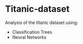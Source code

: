 # Titanic-dataset
Analysis of the titanic dataset using:
  * Classification Trees
  * Neural Networks

